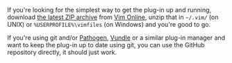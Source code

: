 If you're looking for the simplest way to get the plug-in up and running, download [the latest ZIP archive](http://peterodding.com/code/vim/downloads/lua-inspect.zip) from [Vim Online](http://www.vim.org/scripts/script.php?script_id=3169), unzip that in `~/.vim/` (on UNIX) or `%USERPROFILE%\vimfiles` (on Windows) and you're good to go.

If you're using git and/or [Pathogen](http://www.vim.org/scripts/script.php?script_id=2332), [Vundle](https://github.com/gmarik/vundle) or a similar plug-in manager and want to keep the plug-in up to date using git, you can use the GitHub repository directly, it should just work.
